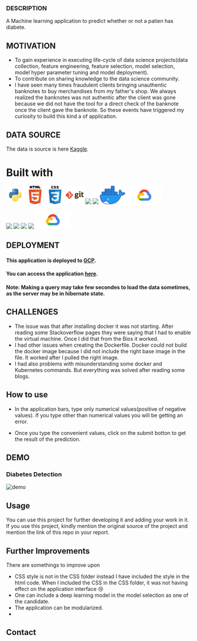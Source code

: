 ### DESCRIPTION
   A Machine learning application to predict whether or not a patien has diabete.

## MOTIVATION
- To gain experience in executing life-cycle of data science projects(data collection, feature engineering, feature selection, model selection, model hyper parameter tuning and model deployment).  
- To contribute on sharing knowledge to the data science community. 
-  I have seen many times fraudulent clients bringing unauthentic banknotes to buy merchandises from my father's shop. We always realized the banknotes was not authentic after the client was gone because we did not have the tool for a direct check of the banknote once the client gave the banknote. So these events have triggered my curiosity to build this kind a of application.  

## DATA SOURCE
The data is source is here [Kaggle](https://www.kaggle.com/ritesaluja/bank-note-authentication-uci-data).
# Built with
<code><img height="50" src="https://raw.githubusercontent.com/github/explore/80688e429a7d4ef2fca1e82350fe8e3517d3494d/topics/python/python.png"></code>
<code><img height="50" src="https://raw.githubusercontent.com/github/explore/80688e429a7d4ef2fca1e82350fe8e3517d3494d/topics/html/html.png"></code>
<code><img height="50" src="https://raw.githubusercontent.com/github/explore/80688e429a7d4ef2fca1e82350fe8e3517d3494d/topics/css/css.png"></code>
<code><img height="50" src="https://raw.githubusercontent.com/github/explore/80688e429a7d4ef2fca1e82350fe8e3517d3494d/topics/git/git.png"></code>
<code><img height="50" src="https://symbols.getvecta.com/stencil_80/56_flask.3a79b5a056.jpg"></code>
<code><img height="50" src="https://cdn.iconscout.com/icon/free/png-256/heroku-225989.png"></code>
<code><img height="50" src="https://github.com/ourylydibin/Banknote-Authentication/blob/main/static/css/dockerr.jpg"></code>
<code><img height="50" src="https://github.com/ourylydibin/Banknote-Authentication/blob/main/static/css/jpg_4.jpg"></code>


<code><img height="30" src="https://raw.githubusercontent.com/numpy/numpy/7e7f4adab814b223f7f917369a72757cd28b10cb/branding/icons/numpylogo.svg"></code>
<code><img height="30" src="https://raw.githubusercontent.com/pandas-dev/pandas/761bceb77d44aa63b71dda43ca46e8fd4b9d7422/web/pandas/static/img/pandas.svg"></code>
<code><img height="30" src="https://matplotlib.org/_static/logo2.svg"></code>
<code><img height="30" src="https://upload.wikimedia.org/wikipedia/commons/thumb/0/05/Scikit_learn_logo_small.svg/1280px-Scikit_learn_logo_small.svg.png"></code>
<code><img height="50" src="https://github.com/ourylydibin/Banknote-Authentication/blob/main/static/css/gcp.jpg"></code>

## DEPLOYMENT
#### This application is deployed to [GCP](https://console.cloud.google.com/billing/0105E0-BA667B-65E7D2?organizationId=4929429979).
#### You can access the application [here](http://34.94.25.222/).
#### Note: Making a query may take few secondes to load the data sometimes, as the server may be in hibernate state.

## CHALLENGES
- The issue was that after installing docker it was not starting. After reading some Stackoverflow pages they were saying that I had to enable the virtual machine. Once I did that from the Bios it worked.
- I had other issues when creating the Dockerfile. Docker could not build the docker image because I did not include the right base image in the file. It worked after I pulled the right image.
- I had also problems with misunderstanding some docker and Kubernetes commands. But everything was solved after reading some blogs.   

## How to use
- In the application bars, type only numerical values(positive of negative values). If you type other than numerical values you will be getting an error.

- Once you type the convenient values, click on the submit botton to get the result of the prediction.
  
  
## DEMO

   ### Diabetes Detection

![demo](https://media.giphy.com/media/kK1Y0WIc7UzYFDN9p2/giphy.gif)


## Usage
You can use this project for further developing it and adding your work in it. If you use this project, kindly mention the original source of the project and mention the link of this repo in your report.

## Further Improvements
There are somethings to improve upon

- CSS style is not in the CSS folder instead I have included the style in the html code. When I included the CSS in the CSS folder, it was not having effect on the application interface :cry:
- One can include a deep learning model in the model selection as one of the candidate.
- The application can be modularized.
- 
## Contact
